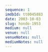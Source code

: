 ```yaml
---
sequence: 1
imdbId: tt0045883
date: 2003-10-03
slug: hondo-1953
medium: null
venue: null
venueNotes: null
mediumNotes: null
---
```


